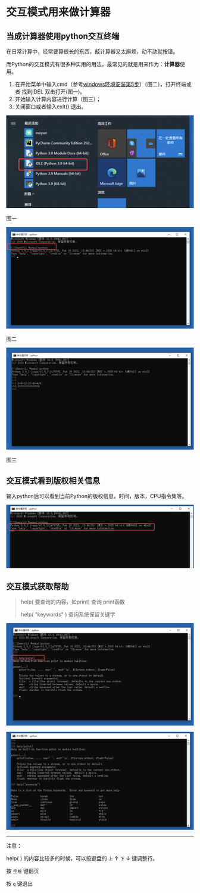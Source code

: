 # 交互模式用来做计算器



## 当成计算器使用python交互终端

在日常计算中，经常要算很长的东西，敲计算器又太麻烦，动不动就按错。

而Python的交互模式有很多种实用的用法，最常见的就是用来作为：**计算器**使用。

1. 在开始菜单中输入cmd（参考[windows环境安装第5步](windows.md)）（图二），打开终端或者 找到IDEL 双击打开(图一)。
2. 开始输入计算内容进行计算（图三）；
3. 关闭窗口或者输入exit() 退出。



![image-20210406222311297](./images/image-20210406222311297.png)

图一

![image-20210406222337650](./images/image-20210406222337650.png)

图二

![image-20210406222522440](./images/image-20210406222522440.png)

图三

## 交互模式看到版权相关信息

输入python后可以看到当前Python的版权信息，时间，版本，CPU指令集等。

![image-20210406222722629](./images/image-20210406222722629.png)



## 交互模式获取帮助

> help( 要查询的内容，如print)  查询 print函数
>
> help( "keywords" ) 查询系统保留关键字

![image-20210406222803254](./images/image-20210406222803254.png)

![image-20210406223012641](./images/image-20210406223012641.png)

*****

注意：

help( ) 的内容比较多的时候，可以按键盘的 `上`    ↑     `下`     ↓  键调整行。

按  `空格`  键翻页

按 `q` 键退出



